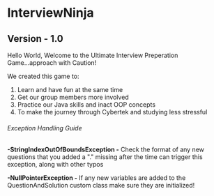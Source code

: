 # InterviewNinja
## Version - 1.0

Hello World, Welcome to the Ultimate Interview Preperation Game...approach with Caution!

We created this game to:
1. Learn and have fun at the same time
2. Get our group members more involved
3. Practice our Java skills and inact OOP concepts
4. To make the journey through Cybertek and studying less stressful







###### Exception Handling Guide
**-StringIndexOutOfBoundsException -** Check the format of any new questions that you added a "." missing after the time can trigger this exception, along with other typos

**-NullPointerException -** If any new variables are added to the QuestionAndSolution custom class make sure they are initialized!
